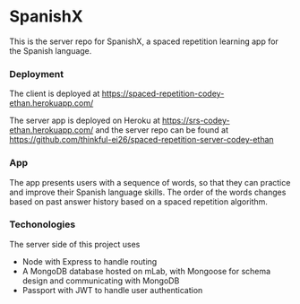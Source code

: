 # SpanishX

This is the server repo for SpanishX, a spaced repetition learning app for the Spanish language.

### Deployment

The client is deployed at https://spaced-repetition-codey-ethan.herokuapp.com/ 

The server app is deployed on Heroku at https://srs-codey-ethan.herokuapp.com/ and the server repo can be found at https://github.com/thinkful-ei26/spaced-repetition-server-codey-ethan

### App
The app presents users with a sequence of words, so that they can practice and improve their Spanish language skills. The order of the words changes based on past answer history based on a spaced repetition algorithm.

### Techonologies
The server side of this project uses
 * Node with Express to handle routing
 * A MongoDB database hosted on mLab, with Mongoose for schema design and communicating with MongoDB
 * Passport with JWT to handle user authentication
